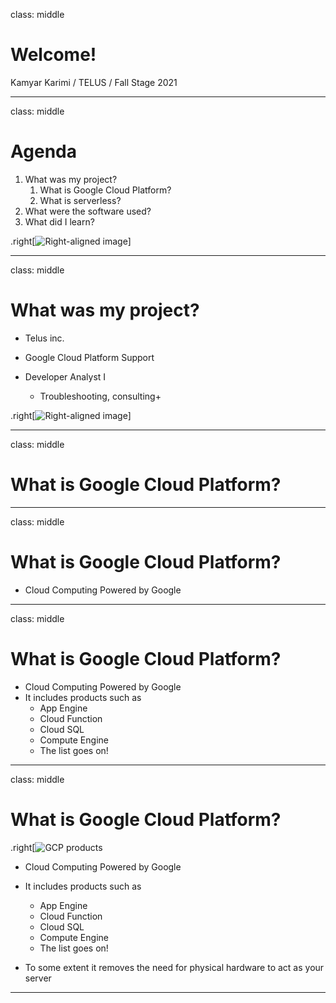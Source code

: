 class: middle

# Welcome!

Kamyar Karimi / TELUS / Fall Stage 2021

---

class: middle

# Agenda

1. What was my project? 
   1. What is Google Cloud Platform?
   2. What is serverless?
2. What were the software used?
3. What did I learn?

.right[![Right-aligned image](https://c.tenor.com/tvFWFDXRrmMAAAAd/blow-mind-mind-blown.gif)]

---

class: middle

# What was my project?

- Telus inc.
- Google Cloud Platform Support
  
- Developer Analyst I
  - Troubleshooting, consulting+


.right[![Right-aligned image](https://i.pinimg.com/originals/f8/69/2c/f8692cb6767a74417c015360cd453b5b.gif)]

---

class: middle

# What is Google Cloud Platform?

---

class: middle

# What is Google Cloud Platform?

- Cloud Computing Powered by Google

---

class: middle

# What is Google Cloud Platform?

- Cloud Computing Powered by Google
- It includes products such as 
  - App Engine
  - Cloud Function
  - Cloud SQL
  - Compute Engine
  - The list goes on!

---

class: middle

# What is Google Cloud Platform?
.right[![GCP products](https://k21academy.com/wp-content/uploads/2021/01/google-cloud-services.jpg)

- Cloud Computing Powered by Google

- It includes products such as 
  - App Engine
  - Cloud Function
  - Cloud SQL
  - Compute Engine
  - The list goes on!

- To some extent it removes the need for physical hardware to act as your server


---




